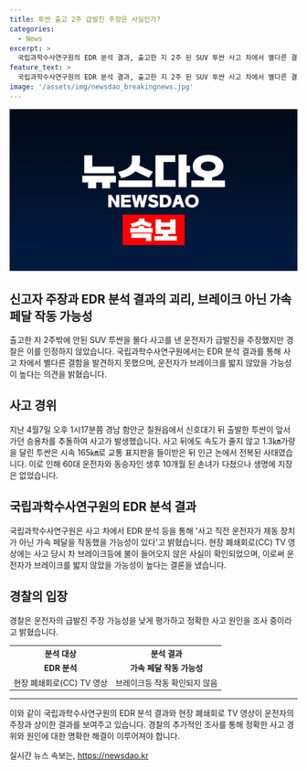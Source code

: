 ```yaml
---
title: 투싼 출고 2주 급발진 주장은 사실인가?
categories:
  - News
excerpt: >
  국립과학수사연구원의 EDR 분석 결과, 출고한 지 2주 된 SUV 투싼 사고 차에서 별다른 결함 발견되지 않음. 운전자가 브레이크를 밟지 않은 가능성에 무게. 경찰은 급발진 주장을 낮게 평가하고, 정확한 사고 원인 조사 중. 지난 4월7일 사고에서 운전자와 동승자 다쳐도 생명에 지장 없음. 사고 차 출고 후 2주 신차, 운전자는 브레이크를 밟았지만 돌덩어리였다고 주장. EDR과 현장 CC TV 영상 확인 결과, 브레이크 미작동 가능성 제기.
feature_text: >
  국립과학수사연구원의 EDR 분석 결과, 출고한 지 2주 된 SUV 투싼 사고 차에서 별다른 결함 발견되지 않음. 운전자가 브레이크를 밟지 않은 가능성에 무게. 경찰은 급발진 주장을 낮게 평가하고, 정확한 사고 원인 조사 중. 지난 4월7일 사고에서 운전자와 동승자 다쳐도 생명에 지장 없음. 사고 차 출고 후 2주 신차, 운전자는 브레이크를 밟았지만 돌덩어리였다고 주장. EDR과 현장 CC TV 영상 확인 결과, 브레이크 미작동 가능성 제기.
image: '/assets/img/newsdao_breakingnews.jpg'
---
```


<p><img src="/assets/img/newsdao_breakingnews.jpg" alt="ontimetimes 속보" /></p>

<h2>신고자 주장과 EDR 분석 결과의 괴리, 브레이크 아닌 가속 페달 작동 가능성</h2>

<p data-ke-size="size16">출고한 지 2주밖에 안된 SUV 투싼을 몰다 사고를 낸 운전자가 급발진을 주장했지만 경찰은 이를 인정하지 않았습니다. 국립과학수사연구원에서는 EDR 분석 결과를 통해 사고 차에서 별다른 결함을 발견하지 못했으며, 운전자가 브레이크를 밟지 않았을 가능성이 높다는 의견을 밝혔습니다.</p>

<h2 data-ke-size="size24">사고 경위</h2>

<p data-ke-size="size16">지난 4월7일 오후 1시17분쯤 경남 함안군 칠원읍에서 신호대기 뒤 출발한 투싼이 앞서가던 승용차를 추돌하여 사고가 발생했습니다. 사고 뒤에도 속도가 줄지 않고 1.3㎞가량을 달린 투싼은 시속 165㎞로 교통 표지판을 들이받은 뒤 인근 논에서 전복된 사태였습니다. 이로 인해 60대 운전자와 동승자인 생후 10개월 된 손녀가 다쳤으나 생명에 지장은 없었습니다.</p>

<h2 data-ke-size="size24">국립과학수사연구원의 EDR 분석 결과</h2>

<p data-ke-size="size16">국립과학수사연구원은 사고 차에서 EDR 분석 등을 통해 '사고 직전 운전자가 제동 장치가 아닌 가속 페달을 작동했을 가능성이 있다'고 밝혔습니다. 현장 폐쇄회로(CC) TV 영상에는 사고 당시 차 브레이크등에 불이 들어오지 않은 사실이 확인되었으며, 이로써 운전자가 브레이크를 밟지 않았을 가능성이 높다는 결론을 냈습니다.</p>

<h2 data-ke-size="size24">경찰의 입장</h2>

<p data-ke-size="size16">경찰은 운전자의 급발진 주장 가능성을 낮게 평가하고 정확한 사고 원인을 조사 중이라고 밝혔습니다.</p>

<table>
    <tr>
        <th>분석 대상</th>
        <th>분석 결과</th>
    </tr>
    <tr>
        <td style="text-align: center; height: 17px;"><b>EDR 분석</b></td>
        <td style="text-align: center; height: 17px;"><b>가속 페달 작동 가능성</b></td>
    </tr>
    <tr>
        <td>현장 폐쇄회로(CC) TV 영상</td>
        <td>브레이크등 작동 확인되지 않음</td>
    </tr>
</table>

<hr>

<p data-ke-size="size16">이와 같이 국립과학수사연구원의 EDR 분석 결과와 현장 폐쇄회로 TV 영상이 운전자의 주장과 상이한 결과를 보여주고 있습니다. 경찰의 추가적인 조사를 통해 정확한 사고 경위와 원인에 대한 명확한 해결이 이루어져야 합니다.</p>
실시간 뉴스 속보는, <a href="https://newsdao.kr" rel="dofollow">https://newsdao.kr</a>



